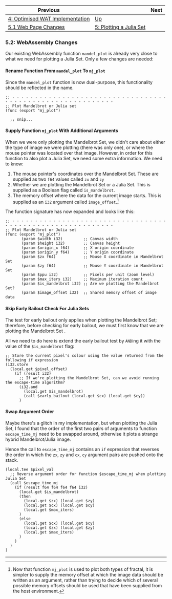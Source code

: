 | Previous | | Next
|---|---|---
| [4: Optimised WAT Implementation](../../04%20WAT%20Optimised%20Implementation/) | [Up](../../) | 
| [5.1 Web Page Changes](../01/) | [5: Plotting a Julia Set](../) | 

### 5.2: WebAssembly Changes

Our existing WebAssembly function `mandel_plot` is already very close to what we need for plotting a Julia Set.  Only a few changes are needed:

#### Rename Function From `mandel_plot` To `mj_plot`

Since the `mandel_plot` function is now dual-purpose, this functionality should be reflected in the name.

```wat
;; - - - - - - - - - - - - - - - - - - - - - - - - - - - - - - - - - - - - - - - - - - - - - - - - - - - - - - - - - -
;; Plot Mandelbrot or Julia set
(func (export "mj_plot")

  ;; snip...
```

#### Supply Function `mj_plot` With Additional Arguments

When we were only plotting the Mandelbrot Set, we didn't care about either the type of image we were plotting (there was only one), or where the mouse pointer was located over that image.  However, in order for this function to also plot a Julia Set, we need some extra information.  We need to know:

1. The mouse pointer's coordinates over the Mandelbrot Set.  These are supplied as two `f64` values called `zx` and `zy`
1. Whether we are plotting the Mandelbrot Set or a Julia Set.  This is supplied as a Boolean flag called `is_mandelbrot`.
1. The memory offset where the data for the current image starts. This is supplied as an `i32` argument called `image_offset`.[^1]

The function signature has now expanded and looks like this:

```wat
;; - - - - - - - - - - - - - - - - - - - - - - - - - - - - - - - - - - - - - - - - - - - - - - - - - - - - - - - - - -
;; Plot Mandelbrot or Julia set
(func (export "mj_plot")
       (param $width i32)         ;; Canvas width
       (param $height i32)        ;; Canvas height
       (param $origin_x f64)      ;; X origin coordinate
       (param $origin_y f64)      ;; Y origin coordinate
       (param $zx f64)            ;; Mouse X coordinate in Mandelbrot Set
       (param $zy f64)            ;; Mouse Y coordinate in Mandelbrot Set
       (param $ppu i32)           ;; Pixels per unit (zoom level)
       (param $max_iters i32)     ;; Maximum iteration count
       (param $is_mandelbrot i32) ;; Are we plotting the Mandelbrot Set?
       (param $image_offset i32)  ;; Shared memory offset of image data
```

#### Skip Early Bailout Check For Julia Sets

The test for early bailout only applies when plotting the Mandelbrot Set; therefore, before checking for early bailout, we must first know that we are plotting the Mandelbrot Set .

All we need to do here is extend the early bailout test by `AND`ing it with the value of the `$is_mandelbrot` flag:

```wat
;; Store the current pixel's colour using the value returned from the following if expression
(i32.store
  (local.get $pixel_offset)
    (if (result i32)
      ;; If we're plotting the Mandelbrot Set, can we avoid running the escape-time algorithm?
      (i32.and
        (local.get $is_mandelbrot)
        (call $early_bailout (local.get $cx) (local.get $cy))
      )
```

#### Swap Argument Order

Maybe there's a glitch in my implementation, but when plotting the Julia Set, I found that the order of the first two pairs of arguments to function `escape_time_mj` need to be swapped around, otherwise it plots a strange hybrid Mandelbrot/Julia image.

Hence the call to `escape_time_mj` contains an `if` expression that reverses the order in which the `zx`, `zy` and `cx`, `cy` argument pairs are pushed onto the stack.

```wat
(local.tee $pixel_val
  ;; Reverse argument order for function $escape_time_mj when plotting Julia Set
  (call $escape_time_mj
    (if (result f64 f64 f64 f64 i32)
      (local.get $is_mandelbrot)
      (then
        (local.get $zx) (local.get $zy)
        (local.get $cx) (local.get $cy)
        (local.get $max_iters)
      )
      (else
        (local.get $cx) (local.get $cy)
        (local.get $zx) (local.get $zy)
        (local.get $max_iters)
      )
    )
  )
)
```


---



[^1]: Now that function `mj_plot` is used to plot both types of fractal, it is simpler to supply the memory offset at which the image data should be written as an argument, rather than trying to decide which of several possible memory offsets should be used that have been supplied from the host environment.